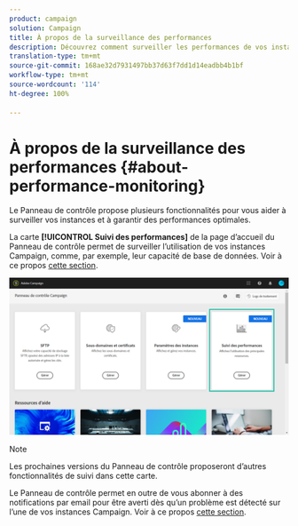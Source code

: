 ```yaml
---
product: campaign
solution: Campaign
title: À propos de la surveillance des performances
description: Découvrez comment surveiller les performances de vos instances dans le Panneau de contrôle
translation-type: tm+mt
source-git-commit: 168ae32d7931497bb37d63f7dd1d14eadbb4b1bf
workflow-type: tm+mt
source-wordcount: '114'
ht-degree: 100%

---
```



# À propos de la surveillance des performances {#about-performance-monitoring}

Le Panneau de contrôle propose plusieurs fonctionnalités pour vous aider à surveiller vos instances et à garantir des performances optimales.

La carte **[!UICONTROL Suivi des performances]** de la page d’accueil du Panneau de contrôle permet de surveiller l’utilisation de vos instances Campaign, comme, par exemple, leur capacité de base de données. Voir à ce propos [cette section](../../performance-monitoring/using/database-monitoring.md).

![](assets/performance_card.png)

>[!NOTE]
>
>Les prochaines versions du Panneau de contrôle proposeront d’autres fonctionnalités de suivi dans cette carte.

Le Panneau de contrôle permet en outre de vous abonner à des notifications par email pour être averti dès qu’un problème est détecté sur l’une de vos instances Campaign. Voir à ce propos [cette section](../../performance-monitoring/using/email-alerting.md).
